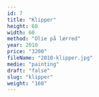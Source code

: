 ```yaml
---
id: 7
title: "Klipper"
height: 60
width: 60
method: "Olie på lærred"
year: 2010
price: "3200"
fileName: "2010-klipper.jpg"
medie: "painting"
draft: "false"
slug: "klipper"
weight: "160"
---
```

